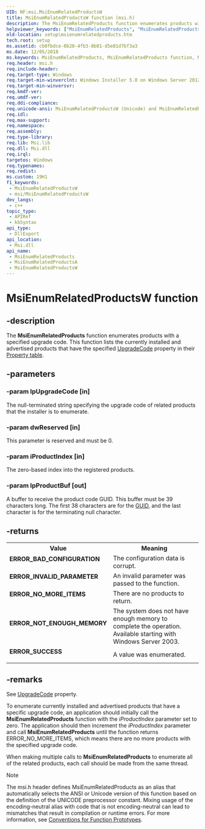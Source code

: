 ```yaml
---
UID: NF:msi.MsiEnumRelatedProductsW
title: MsiEnumRelatedProductsW function (msi.h)
description: The MsiEnumRelatedProducts function enumerates products with a specified upgrade code. This function lists the currently installed and advertised products that have the specified UpgradeCode property in their Property table. (Unicode)
helpviewer_keywords: ["MsiEnumRelatedProducts", "MsiEnumRelatedProducts function", "MsiEnumRelatedProductsW", "_msi_msienumrelatedproducts", "msi/MsiEnumRelatedProducts", "msi/MsiEnumRelatedProductsW", "setup.msienumrelatedproducts"]
old-location: setup\msienumrelatedproducts.htm
tech.root: setup
ms.assetid: cb0fbdce-0b20-4fb3-8b01-d5e81d7bf3a3
ms.date: 12/05/2018
ms.keywords: MsiEnumRelatedProducts, MsiEnumRelatedProducts function, MsiEnumRelatedProductsA, MsiEnumRelatedProductsW, _msi_msienumrelatedproducts, msi/MsiEnumRelatedProducts, msi/MsiEnumRelatedProductsA, msi/MsiEnumRelatedProductsW, setup.msienumrelatedproducts
req.header: msi.h
req.include-header: 
req.target-type: Windows
req.target-min-winverclnt: Windows Installer 5.0 on Windows Server 2012, Windows 8, Windows Server 2008 R2 or Windows 7. Windows Installer 4.0 or Windows Installer 4.5 on   Windows Server 2008 or Windows Vista. Windows Installer on Windows Server 2003 or Windows XP. See the Windows Installer Run-Time Requirements for information about the minimum Windows service pack that is required by a Windows Installer version.
req.target-min-winversvr: 
req.kmdf-ver: 
req.umdf-ver: 
req.ddi-compliance: 
req.unicode-ansi: MsiEnumRelatedProductsW (Unicode) and MsiEnumRelatedProductsA (ANSI)
req.idl: 
req.max-support: 
req.namespace: 
req.assembly: 
req.type-library: 
req.lib: Msi.lib
req.dll: Msi.dll
req.irql: 
targetos: Windows
req.typenames: 
req.redist: 
ms.custom: 19H1
f1_keywords:
 - MsiEnumRelatedProductsW
 - msi/MsiEnumRelatedProductsW
dev_langs:
 - c++
topic_type:
 - APIRef
 - kbSyntax
api_type:
 - DllExport
api_location:
 - Msi.dll
api_name:
 - MsiEnumRelatedProducts
 - MsiEnumRelatedProductsA
 - MsiEnumRelatedProductsW
---
```


# MsiEnumRelatedProductsW function


## -description

The 
<b>MsiEnumRelatedProducts</b> function enumerates products with a specified upgrade code. This function lists the currently installed and advertised products that have the specified 
<a href="/windows/desktop/Msi/upgradecode">UpgradeCode</a> property in their 
<a href="/windows/desktop/Msi/property-table">Property table</a>.

## -parameters

### -param lpUpgradeCode [in]

The null-terminated string specifying the upgrade code of related products that the installer is to enumerate.

### -param dwReserved [in]

This parameter is reserved and must be 0.

### -param iProductIndex [in]

The zero-based index into the registered products.

### -param lpProductBuf [out]

A buffer to receive the product code GUID. This buffer must be 39 characters long. The first 38 characters are for the 
<a href="/windows/desktop/Msi/guid">GUID</a>, and the last character is for the terminating null character.

## -returns

<table>
<tr>
<th>Value</th>
<th>Meaning</th>
</tr>
<tr>
<td width="40%">
<dl>
<dt><b>ERROR_BAD_CONFIGURATION</b></dt>
</dl>
</td>
<td width="60%">
The configuration data is corrupt.

</td>
</tr>
<tr>
<td width="40%">
<dl>
<dt><b>ERROR_INVALID_PARAMETER</b></dt>
</dl>
</td>
<td width="60%">
An invalid parameter was passed to the function.

</td>
</tr>
<tr>
<td width="40%">
<dl>
<dt><b>ERROR_NO_MORE_ITEMS</b></dt>
</dl>
</td>
<td width="60%">
There are no products to return.

</td>
</tr>
<tr>
<td width="40%">
<dl>
<dt><b>ERROR_NOT_ENOUGH_MEMORY</b></dt>
</dl>
</td>
<td width="60%">
The system does not have enough memory to complete the operation. Available starting with Windows Server 2003.

</td>
</tr>
<tr>
<td width="40%">
<dl>
<dt><b>ERROR_SUCCESS</b></dt>
</dl>
</td>
<td width="60%">
A value was enumerated.

</td>
</tr>
</table>

## -remarks

See 
<a href="/windows/desktop/Msi/upgradecode">UpgradeCode</a> property.

To enumerate currently installed and advertised products that have a specific upgrade code, an application should initially call the 
<b>MsiEnumRelatedProducts</b> function with the <i>iProductIndex</i> parameter set to zero. The application should then increment the <i>iProductIndex</i> parameter and call 
<b>MsiEnumRelatedProducts</b> until the function returns ERROR_NO_MORE_ITEMS, which means there are no more products with the specified upgrade code.

When making multiple calls to 
<b>MsiEnumRelatedProducts</b> to enumerate all of the related products, each call should be made from the same thread.




> [!NOTE]
> The msi.h header defines MsiEnumRelatedProducts as an alias that automatically selects the ANSI or Unicode version of this function based on the definition of the UNICODE preprocessor constant. Mixing usage of the encoding-neutral alias with code that is not encoding-neutral can lead to mismatches that result in compilation or runtime errors. For more information, see [Conventions for Function Prototypes](/windows/win32/intl/conventions-for-function-prototypes).
